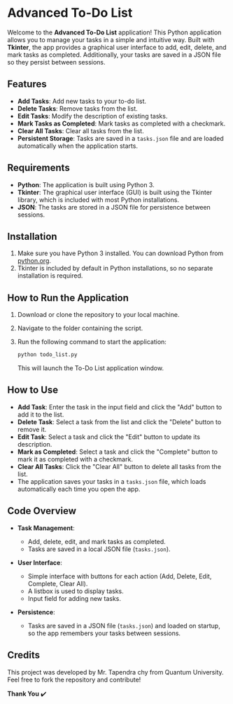 # Advanced To-Do List

Welcome to the **Advanced To-Do List** application! This Python application allows you to manage your tasks in a simple and intuitive way. Built with **Tkinter**, the app provides a graphical user interface to add, edit, delete, and mark tasks as completed. Additionally, your tasks are saved in a JSON file so they persist between sessions.

## Features
- **Add Tasks**: Add new tasks to your to-do list.
- **Delete Tasks**: Remove tasks from the list.
- **Edit Tasks**: Modify the description of existing tasks.
- **Mark Tasks as Completed**: Mark tasks as completed with a checkmark.
- **Clear All Tasks**: Clear all tasks from the list.
- **Persistent Storage**: Tasks are saved in a `tasks.json` file and are loaded automatically when the application starts.

## Requirements
- **Python**: The application is built using Python 3.
- **Tkinter**: The graphical user interface (GUI) is built using the Tkinter library, which is included with most Python installations.
- **JSON**: The tasks are stored in a JSON file for persistence between sessions.

## Installation

1. Make sure you have Python 3 installed. You can download Python from [python.org](https://www.python.org/downloads/).
2. Tkinter is included by default in Python installations, so no separate installation is required.

## How to Run the Application

1. Download or clone the repository to your local machine.
2. Navigate to the folder containing the script.
3. Run the following command to start the application:

    ```bash
    python todo_list.py
    ```

   This will launch the To-Do List application window.

## How to Use

- **Add Task**: Enter the task in the input field and click the "Add" button to add it to the list.
- **Delete Task**: Select a task from the list and click the "Delete" button to remove it.
- **Edit Task**: Select a task and click the "Edit" button to update its description.
- **Mark as Completed**: Select a task and click the "Complete" button to mark it as completed with a checkmark.
- **Clear All Tasks**: Click the "Clear All" button to delete all tasks from the list.
- The application saves your tasks in a `tasks.json` file, which loads automatically each time you open the app.

## Code Overview

- **Task Management**:
    - Add, delete, edit, and mark tasks as completed.
    - Tasks are saved in a local JSON file (`tasks.json`).

- **User Interface**:
    - Simple interface with buttons for each action (Add, Delete, Edit, Complete, Clear All).
    - A listbox is used to display tasks.
    - Input field for adding new tasks.

- **Persistence**:
    - Tasks are saved in a JSON file (`tasks.json`) and loaded on startup, so the app remembers your tasks between sessions.

## Credits

This project was developed by Mr. Tapendra chy from Quantum University. Feel free to fork the repository and contribute!

**Thank You** ✔️
